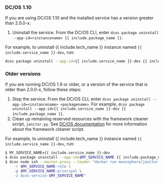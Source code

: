 <!-- THIS CONTENT DUPLICATES THE DC/OS OPERATION GUIDE -->

### DC/OS 1.10

If you are using DC/OS 1.10 and the installed service has a version greater than 2.0.0-x:

1. Uninstall the service. From the DC/OS CLI, enter `dcos package uninstall --app-id=<instancename> {{ include.package_name }}`.

For example, to uninstall {{ include.tech_name }} instance named `{{ include.service_name }}-dev`, run:

```bash
dcos package uninstall --app-id={{ include.service_name }}-dev {{ include.package_name }}
```

### Older versions

If you are running DC/OS 1.9 or older, or a version of the service that is older than 2.0.0-x, follow these steps:

1. Stop the service. From the DC/OS CLI, enter `dcos package uninstall --app-id=<instancename> <packagename>`.
   For example, `dcos package uninstall --app-id={{ include.service_name }}-dev {{ include.package_name }}`.
1. Clean up remaining reserved resources with the framework cleaner script, `janitor.py`. See [DC/OS documentation](https://docs.mesosphere.com/1.9/deploying-services/uninstall/#framework-cleaner) for more information about the framework cleaner script.

For example, to uninstall {{ include.tech_name }} instance named `{{ include.service_name }}-dev`, run:

```bash
$ MY_SERVICE_NAME={{ include.service_name }}-dev
$ dcos package uninstall --app-id=$MY_SERVICE_NAME {{ include.package_name }}`.
$ dcos node ssh --master-proxy --leader "docker run mesosphere/janitor /janitor.py \
    -r $MY_SERVICE_NAME-role \
    -p $MY_SERVICE_NAME-principal \
    -z dcos-service-$MY_SERVICE_NAME"
```

<!-- END DUPLICATE BLOCK -->
